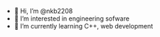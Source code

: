 - 👋 Hi, I’m @nkb2208
- 👀 I’m interested in engineering sofware
- 🌱 I’m currently learning C++, web development


<!---
nkb2208/nkb2208 is a ✨ special ✨ repository because its `README.md` (this file) appears on your GitHub profile.
You can click the Preview link to take a look at your changes.
--->
